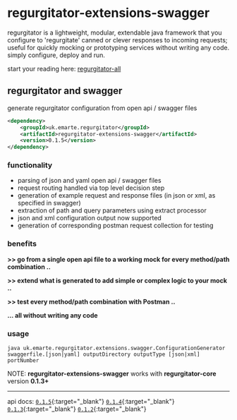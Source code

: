 # regurgitator-extensions-swagger

regurgitator is a lightweight, modular, extendable java framework that you configure to 'regurgitate' canned or clever responses to incoming requests; useful for quickly mocking or prototyping services without writing any code. simply configure, deploy and run.

start your reading here: [regurgitator-all](https://talmeym.github.io/regurgitator-all#regurgitator)

## regurgitator and swagger

generate regurgitator configuration from open api / swagger files

```xml
<dependency>
    <groupId>uk.emarte.regurgitator</groupId>
    <artifactId>regurgitator-extensions-swagger</artifactId>
    <version>0.1.5</version>
</dependency>
```

### functionality

- parsing of json and yaml open api / swagger files
- request routing handled via top level decision step
- generation of example request and response files (in json or xml, as specified in swagger)
- extraction of path and query parameters using extract processor
- json and xml configuration output now supported
- generation of corresponding postman request collection for testing

### benefits

**>> go from a single open api file to a working mock for every method/path combination ..**

**>> extend what is generated to add simple or complex logic to your mock ..**

**>> test every method/path combination with Postman ..**

**... all without writing any code**

### usage

```java uk.emarte.regurgitator.extensions.swagger.ConfigurationGenerator swaggerfile.[json|yaml] outputDirectory outputType [json|xml] portNumber```

NOTE: **regurgitator-extensions-swagger** works with **regurgitator-core** version **0.1.3+**

---

api docs: [``0.1.5``](https://regurgitator.emarte.uk/apidocs/regurgitator-extensions-swagger/0.1.5/){:target="_blank"}  [``0.1.4``](https://regurgitator.emarte.uk/apidocs/regurgitator-extensions-swagger/0.1.4/){:target="_blank"}  [``0.1.3``](https://regurgitator.emarte.uk/apidocs/regurgitator-extensions-swagger/0.1.3/){:target="_blank"}  [``0.1.2``](https://regurgitator.emarte.uk/apidocs/regurgitator-extensions-swagger/0.1.2/){:target="_blank"} 

